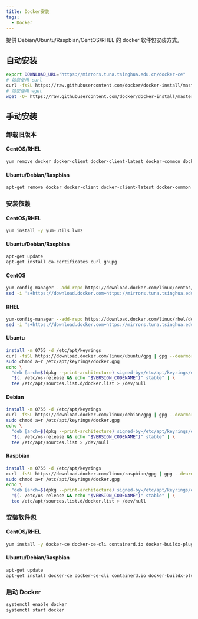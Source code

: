 ```yaml
---
title: Docker安装
tags:
  - Docker
---
```


提供 Debian/Ubuntu/Raspbian/CentOS/RHEL 的 docker 软件包安装方式。

## 自动安装

```bash
export DOWNLOAD_URL="https://mirrors.tuna.tsinghua.edu.cn/docker-ce"
# 如您使用 curl
curl -fsSL https://raw.githubusercontent.com/docker/docker-install/master/install.sh | sh
# 如您使用 wget
wget -O- https://raw.githubusercontent.com/docker/docker-install/master/install.sh | sh
```

## 手动安装

### 卸载旧版本

#### CentOS/RHEL

```bash
yum remove docker docker-client docker-client-latest docker-common docker-selinux docker-latest docker-latest-logrotate docker-logrotate docker-engine
```

#### Ubuntu/Debian/Raspbian

```bash
apt-get remove docker docker-client docker-client-latest docker-common docker-selinux docker-latest docker-latest-logrotate docker-logrotate docker-engine
```

### 安装依赖

#### CentOS/RHEL

```bash
yum install -y yum-utils lvm2
```

#### Ubuntu/Debian/Raspbian

```bash
apt-get update
apt-get install ca-certificates curl gnupg
```

#### CentOS

```bash
yum-config-manager --add-repo https://download.docker.com/linux/centos/docker-ce.repo
sed -i 's+https://download.docker.com+https://mirrors.tuna.tsinghua.edu.cn/docker-ce+' /etc/yum.repos.d/docker-ce.repo
```

#### RHEL

```bash
yum-config-manager --add-repo https://download.docker.com/linux/rhel/docker-ce.repo
sed -i 's+https://download.docker.com+https://mirrors.tuna.tsinghua.edu.cn/docker-ce+' /etc/yum.repos.d/docker-ce.repo
```

#### Ubuntu

```bash
install -m 0755 -d /etc/apt/keyrings
curl -fsSL https://download.docker.com/linux/ubuntu/gpg | gpg --dearmor -o /etc/apt/keyrings/docker.gpg
sudo chmod a+r /etc/apt/keyrings/docker.gpg
echo \
  "deb [arch=$(dpkg --print-architecture) signed-by=/etc/apt/keyrings/docker.gpg] https://mirrors.tuna.tsinghua.edu.cn/docker-ce/linux/ubuntu \
  "$(. /etc/os-release && echo "$VERSION_CODENAME")" stable" | \
  tee /etc/apt/sources.list.d/docker.list > /dev/null
```

#### Debian

```bash
install -m 0755 -d /etc/apt/keyrings
curl -fsSL https://download.docker.com/linux/debian/gpg | gpg --dearmor -o /etc/apt/keyrings/docker.gpg
sudo chmod a+r /etc/apt/keyrings/docker.gpg
echo \
  "deb [arch=$(dpkg --print-architecture) signed-by=/etc/apt/keyrings/docker.gpg] https://mirrors.tuna.tsinghua.edu.cn/docker-ce/linux/debian \
  "$(. /etc/os-release && echo "$VERSION_CODENAME")" stable" | \
  tee /etc/apt/sources.list > /dev/null
```

#### Raspbian 

```bash
install -m 0755 -d /etc/apt/keyrings
curl -fsSL https://download.docker.com/linux/raspbian/gpg | gpg --dearmor -o /etc/apt/keyrings/docker.gpg
sudo chmod a+r /etc/apt/keyrings/docker.gpg
echo \
  "deb [arch=$(dpkg --print-architecture) signed-by=/etc/apt/keyrings/docker.gpg] https://mirrors.tuna.tsinghua.edu.cn/docker-ce/linux/raspbian \
  "$(. /etc/os-release && echo "$VERSION_CODENAME")" stable" | \
  tee /etc/apt/sources.list.d/docker.list > /dev/null
```

### 安装软件包

#### CentOS/RHEL

```bash
yum install -y docker-ce docker-ce-cli containerd.io docker-buildx-plugin docker-compose-plugin
```

#### Ubuntu/Debian/Raspbian

```bash
apt-get update
apt-get install docker-ce docker-ce-cli containerd.io docker-buildx-plugin docker-compose-plugin
```

### 启动 Docker

```bash
systemctl enable docker
systemctl start docker
```